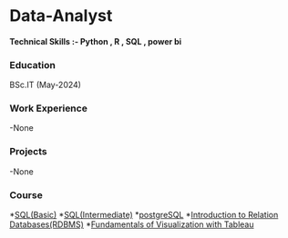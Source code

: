 # Data-Analyst
#### Technical Skills :- Python , R , SQL , power bi 
### Education 
BSc.IT (May-2024)

### Work Experience 
-None

### Projects
-None

### Course 
   *[SQL(Basic)](https://www.hackerrank.com/certificates/2034dd061c66)
   *[SQL(Intermediate)](https://www.hackerrank.com/certificates/15d3cf9f4f04)
   *[postgreSQL](https://www.coursera.org/account/accomplishments/verify/4A7EMK9XCLJH?utm_source%3Dandroid%26utm_medium%3Dcertificate%26utm_content%3Dcert_image%26utm_campaign%3Dsharing_cta%26utm_product%3Dcourse)
   *[Introduction to Relation Databases(RDBMS)](https://www.coursera.org/account/accomplishments/verify/DKFJUVD2SJDJ)
   *[Fundamentals of Visualization with Tableau](https://www.coursera.org/account/accomplishments/verify/3V9DH3QNHC6B)
 
  


